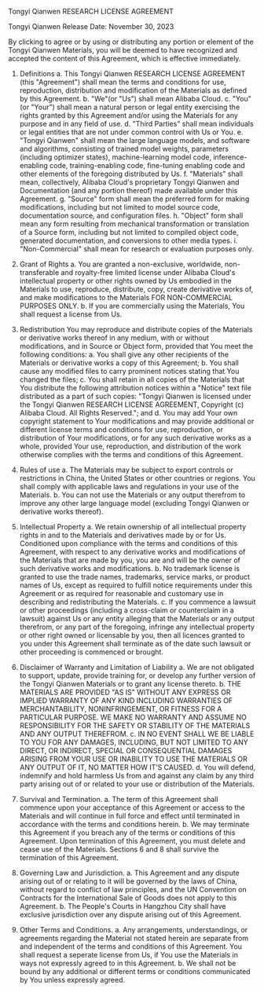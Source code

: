 Tongyi Qianwen RESEARCH LICENSE AGREEMENT

Tongyi Qianwen Release Date: November 30, 2023

By clicking to agree or by using or distributing any portion or element of the Tongyi Qianwen Materials, you will be deemed to have recognized and accepted the content of this Agreement, which is effective immediately.

1. Definitions
    a. This Tongyi Qianwen RESEARCH LICENSE AGREEMENT (this "Agreement") shall mean the terms and conditions for use, reproduction, distribution and modification of the Materials as defined by this Agreement.
    b. "We"(or "Us") shall mean Alibaba Cloud.
    c. "You" (or "Your") shall mean a natural person or legal entity exercising the rights granted by this Agreement and/or using the Materials for any purpose and in any field of use.
    d. "Third Parties" shall mean individuals or legal entities that are not under common control with Us or You.
    e. "Tongyi Qianwen" shall mean the large language models, and software and algorithms, consisting of trained model weights, parameters (including optimizer states), machine-learning model code, inference-enabling code, training-enabling code, fine-tuning enabling code and other elements of the foregoing distributed by Us.
    f. "Materials" shall mean, collectively, Alibaba Cloud's proprietary Tongyi Qianwen and Documentation (and any portion thereof) made available under this Agreement.
    g. "Source" form shall mean the preferred form for making modifications, including but not limited to model source code, documentation source, and configuration files.
    h. "Object" form shall mean any form resulting from mechanical transformation or translation of a Source form, including but not limited to compiled object code, generated documentation,
 and conversions to other media types.
    i. "Non-Commercial" shall mean for research or evaluation purposes only.

2. Grant of Rights
    a. You are granted a non-exclusive, worldwide, non-transferable and royalty-free limited license under Alibaba Cloud's intellectual property or other rights owned by Us embodied in the Materials to use, reproduce, distribute, copy, create derivative works of, and make modifications to the Materials FOR NON-COMMERCIAL PURPOSES ONLY.
    b. If you are commercially using the Materials, You shall request a license from Us.

3. Redistribution
You may reproduce and distribute copies of the Materials or derivative works thereof in any medium, with or without modifications, and in Source or Object form, provided that You meet the following conditions:
    a. You shall give any other recipients of the Materials or derivative works a copy of this Agreement;
    b. You shall cause any modified files to carry prominent notices stating that You changed the files;
    c. You shall retain in all copies of the Materials that You distribute the following attribution notices within a "Notice" text file distributed as a part of such copies: "Tongyi Qianwen is licensed under the Tongyi Qianwen RESEARCH LICENSE AGREEMENT, Copyright (c) Alibaba Cloud. All Rights Reserved."; and
    d. You may add Your own copyright statement to Your modifications and may provide additional or different license terms and conditions for use, reproduction, or distribution of Your modifications, or for any such derivative works as a whole, provided Your use, reproduction, and distribution of the work otherwise complies with the terms and conditions of this Agreement.

4. Rules of use
    a. The Materials may be subject to export controls or restrictions in China, the United States or other countries or regions. You shall comply with applicable laws and regulations in your use of the Materials.
    b. You can not use the Materials or any output therefrom to improve any other large language model (excluding Tongyi Qianwen or derivative works thereof).

5. Intellectual Property
    a. We retain ownership of all intellectual property rights in and to the Materials and derivatives made by or for Us. Conditioned upon compliance with the terms and conditions of this Agreement, with respect to any derivative works and modifications of the Materials that are made by you, you are and will be the owner of such derivative works and modifications.
    b. No trademark license is granted to use the trade names, trademarks, service marks, or product names of Us, except as required to fulfill notice requirements under this Agreement or as required for reasonable and customary use in describing and redistributing the Materials.
    c. If you commence a lawsuit or other proceedings (including a cross-claim or counterclaim in a lawsuit) against Us or any entity alleging that the Materials or any output therefrom, or any part of the foregoing, infringe any intellectual property or other right owned or licensable by you, then all licences granted to you under this Agreement shall terminate as of the date such lawsuit or other proceeding is commenced or brought.

6. Disclaimer of Warranty and Limitation of Liability
    a. We are not obligated to support, update, provide training for, or develop any further version of the Tongyi Qianwen Materials or to grant any license thereto.
    b. THE MATERIALS ARE PROVIDED "AS IS" WITHOUT ANY EXPRESS OR IMPLIED WARRANTY OF ANY KIND INCLUDING WARRANTIES OF MERCHANTABILITY, NONINFRINGEMENT, OR FITNESS FOR A PARTICULAR PURPOSE. WE MAKE NO WARRANTY AND ASSUME NO RESPONSIBILITY FOR THE SAFETY OR STABILITY OF THE MATERIALS AND ANY OUTPUT THEREFROM.
    c. IN NO EVENT SHALL WE BE LIABLE TO YOU FOR ANY DAMAGES, INCLUDING, BUT NOT LIMITED TO ANY DIRECT, OR INDIRECT, SPECIAL OR CONSEQUENTIAL DAMAGES ARISING FROM YOUR USE OR INABILITY TO USE THE MATERIALS OR ANY OUTPUT OF IT, NO MATTER HOW IT’S CAUSED.
    d. You will defend, indemnify and hold harmless Us from and against any claim by any third party arising out of or related to your use or distribution of the Materials.

7. Survival and Termination.
    a. The term of this Agreement shall commence upon your acceptance of this Agreement or access to the Materials and will continue in full force and effect until terminated in accordance with the terms and conditions herein.
    b. We may terminate this Agreement if you breach any of the terms or conditions of this Agreement. Upon termination of this Agreement, you must delete and cease use of the Materials. Sections 6 and 8 shall survive the termination of this Agreement.

8. Governing Law and Jurisdiction.
    a. This Agreement and any dispute arising out of or relating to it will be governed by the laws of China, without regard to conflict of law principles, and the UN Convention on Contracts for the International Sale of Goods does not apply to this Agreement.
    b. The People's Courts in Hangzhou City shall have exclusive jurisdiction over any dispute arising out of this Agreement.

9. Other Terms and Conditions.
    a. Any arrangements, understandings, or agreements regarding the Material not stated herein are separate from and independent of the terms and conditions of this Agreement. You shall request a seperate license from Us, if You use the Materials in ways not expressly agreed to in this Agreement.
    b. We shall not be bound by any additional or different terms or conditions communicated by You unless expressly agreed.

